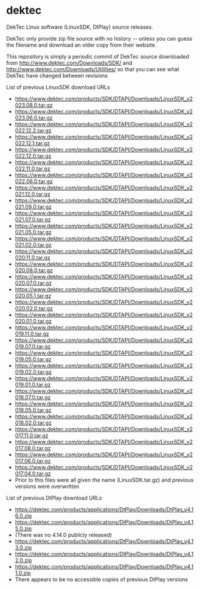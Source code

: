 dektec
======

DekTec Linux software (LinuxSDK, DtPlay) source releases.

DekTec only provide zip file source with no history -- unless you can guess the filename and download an older copy from their website.

This repository is simply a periodic commit of DekTec source downloaded from http://www.dektec.com/Downloads/SDK/ and http://www.dektec.com/Downloads/Utilities/ so that you can see what DekTec have changed between revisions


List of previous LinuxSDK download URLs
- https://www.dektec.com/products/SDK/DTAPI/Downloads/LinuxSDK_v2023.08.0.tar.gz
- https://www.dektec.com/products/SDK/DTAPI/Downloads/LinuxSDK_v2023.06.0.tar.gz
- https://www.dektec.com/products/SDK/DTAPI/Downloads/LinuxSDK_v2022.12.2.tar.gz
- https://www.dektec.com/products/SDK/DTAPI/Downloads/LinuxSDK_v2022.12.1.tar.gz
- https://www.dektec.com/products/SDK/DTAPI/Downloads/LinuxSDK_v2022.12.0.tar.gz
- https://www.dektec.com/products/SDK/DTAPI/Downloads/LinuxSDK_v2022.11.0.tar.gz
- https://www.dektec.com/products/SDK/DTAPI/Downloads/LinuxSDK_v2022.06.0.tar.gz
- https://www.dektec.com/products/SDK/DTAPI/Downloads/LinuxSDK_v2021.12.0.tar.gz
- https://www.dektec.com/products/SDK/DTAPI/Downloads/LinuxSDK_v2021.09.0.tar.gz
- https://www.dektec.com/products/SDK/DTAPI/Downloads/LinuxSDK_v2021.07.0.tar.gz
- https://www.dektec.com/products/SDK/DTAPI/Downloads/LinuxSDK_v2021.05.0.tar.gz
- https://www.dektec.com/products/SDK/DTAPI/Downloads/LinuxSDK_v2021.02.0.tar.gz
- https://www.dektec.com/products/SDK/DTAPI/Downloads/LinuxSDK_v2020.11.0.tar.gz
- https://www.dektec.com/products/SDK/DTAPI/Downloads/LinuxSDK_v2020.08.0.tar.gz
- https://www.dektec.com/products/SDK/DTAPI/Downloads/LinuxSDK_v2020.07.0.tar.gz
- https://www.dektec.com/products/SDK/DTAPI/Downloads/LinuxSDK_v2020.05.1.tar.gz
- https://www.dektec.com/products/SDK/DTAPI/Downloads/LinuxSDK_v2020.02.0.tar.gz
- https://www.dektec.com/products/SDK/DTAPI/Downloads/LinuxSDK_v2020.01.0.tar.gz
- https://www.dektec.com/products/SDK/DTAPI/Downloads/LinuxSDK_v2019.11.0.tar.gz
- https://www.dektec.com/products/SDK/DTAPI/Downloads/LinuxSDK_v2019.07.0.tar.gz
- https://www.dektec.com/products/SDK/DTAPI/Downloads/LinuxSDK_v2019.05.0.tar.gz
- https://www.dektec.com/products/SDK/DTAPI/Downloads/LinuxSDK_v2019.02.0.tar.gz
- https://www.dektec.com/products/SDK/DTAPI/Downloads/LinuxSDK_v2019.01.0.tar.gz
- https://www.dektec.com/products/SDK/DTAPI/Downloads/LinuxSDK_v2018.07.0.tar.gz
- https://www.dektec.com/products/SDK/DTAPI/Downloads/LinuxSDK_v2018.05.0.tar.gz
- https://www.dektec.com/products/SDK/DTAPI/Downloads/LinuxSDK_v2018.02.0.tar.gz
- https://www.dektec.com/products/SDK/DTAPI/Downloads/LinuxSDK_v2017.11.0.tar.gz
- https://www.dektec.com/products/SDK/DTAPI/Downloads/LinuxSDK_v2017.08.0.tar.gz
- https://www.dektec.com/products/SDK/DTAPI/Downloads/LinuxSDK_v2017.06.0.tar.gz
- https://www.dektec.com/products/SDK/DTAPI/Downloads/LinuxSDK_v2017.04.0.tar.gz
- Prior to this files were all given the name (LinuxSDK.tar.gz) and previous versions were overwritten

List of previous DtPlay download URLs
- https://dektec.com/products/applications/DtPlay/Downloads/DtPlay_v4.16.0.zip
- https://dektec.com/products/applications/DtPlay/Downloads/DtPlay_v4.15.0.zip
- (There was no 4.14.0 publicly released)
- https://dektec.com/products/applications/DtPlay/Downloads/DtPlay_v4.13.0.zip
- https://dektec.com/products/applications/DtPlay/Downloads/DtPlay_v4.12.0.zip
- https://dektec.com/products/applications/DtPlay/Downloads/DtPlay_v4.11.0.zip
- There appears to be no accessible copies of previous DtPlay versions
